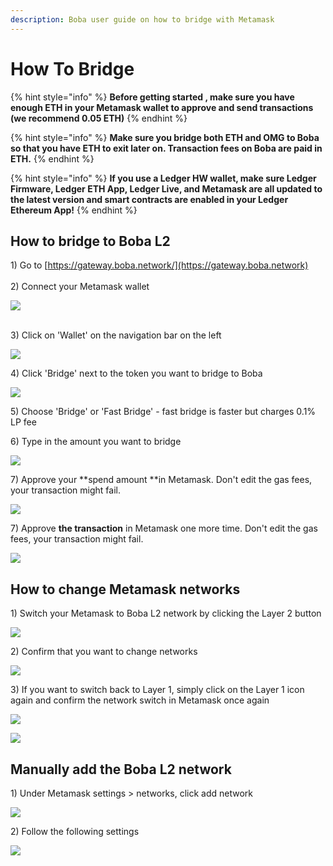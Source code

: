```yaml
---
description: Boba user guide on how to bridge with Metamask
---
```


# How To Bridge

{% hint style="info" %}
**Before getting started , make sure you have enough ETH in your Metamask wallet to approve and send transactions (we recommend 0.05 ETH)**
{% endhint %}

{% hint style="info" %}
**Make sure you bridge both ETH and OMG to Boba so that you have ETH to exit later on. Transaction fees on Boba are paid in ETH.**
{% endhint %}

{% hint style="info" %}
**If you use a Ledger HW wallet, make sure Ledger Firmware, Ledger ETH App, Ledger Live, and Metamask are all updated to the latest version and smart contracts are enabled in your Ledger Ethereum App!**
{% endhint %}

## How to bridge to Boba L2

1\) Go to [https://gateway.boba.network/](https://gateway.boba.network) \
\
2\) Connect your Metamask wallet&#x20;

![](.gitbook/assets/screen-shot-2021-09-26-at-15.00.09.png)

\
3\) Click on 'Wallet' on the navigation bar on the left&#x20;

![](.gitbook/assets/screen-shot-2021-09-26-at-15.04.54.png)

4\) Click 'Bridge' next to the token you want to bridge to Boba&#x20;

![](.gitbook/assets/screen-shot-2021-09-26-at-15.06.21.png)

5\) Choose 'Bridge' or 'Fast Bridge' - fast bridge is faster but charges 0.1% LP fee&#x20;

6\) Type in the amount you want to bridge

![](.gitbook/assets/screen-shot-2021-09-26-at-15.07.32.png)

7\) Approve your **spend amount **in Metamask. Don't edit the gas fees, your transaction might fail.

![](.gitbook/assets/screen-shot-2021-09-26-at-15.09.45.png)

7\) Approve **the transaction** in Metamask one more time. Don't edit the gas fees, your transaction might fail.

![](<.gitbook/assets/image (9).png>)

## How to change Metamask networks&#x20;

1\) Switch your Metamask to Boba L2 network by clicking the Layer 2 button

![](.gitbook/assets/screen-shot-2021-09-26-at-15.11.49.png)

2\) Confirm that you want to change networks

![](.gitbook/assets/screen-shot-2021-09-26-at-15.13.13.png)

3\) If you want to switch back to Layer 1, simply click on the Layer 1 icon again and confirm the network switch in Metamask once again

![](.gitbook/assets/screen-shot-2021-09-26-at-15.14.21.png)

![](.gitbook/assets/screen-shot-2021-09-26-at-15.15.19.png)

## Manually add the Boba L2 network

1\) Under Metamask settings > networks, click add network

![](.gitbook/assets/screen-shot-2021-09-26-at-15.16.29.png)

2\) Follow the following settings

![](<.gitbook/assets/image (10).png>)
